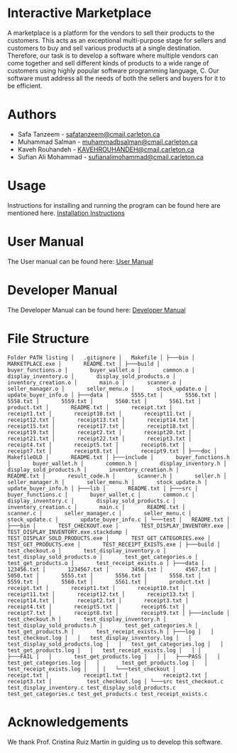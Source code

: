 # Interactive Marketplace
A marketplace is a platform for the vendors to sell their products to the customers. This acts as an exceptional multi-purpose stage for sellers and customers to buy and sell various products at a single
destination. Therefore, our task is to develop a software where multiple vendors can come together and sell
different kinds of products to a wide range of customers using highly popular software programming
language, C. Our software must address all the needs of both the sellers and buyers for it to be efficient.

# Authors
* Safa Tanzeem - safatanzeem@cmail.carleton.ca
* Muhammad Salman - muhammadbsalman@cmail.carleton.ca  
* Kaveh Rouhandeh - KAVEHROUHANDEH@cmail.carleton.ca
* Sufian Ali Mohammad - sufianalimohammad@cmail.carleton.ca
# Usage
Instructions for installing and running the program can be found here are mentioned here. [Installation Instructions](https://github.com/safa-tanzeem/Group_I_interactive_marketplace/wiki/User-Manual)
# User Manual
The User manual can be found here: [User Manual](https://github.com/safa-tanzeem/Group_I_interactive_marketplace/wiki/User-Manual)
# Developer Manual
The Developer Manual can be found here: [Developer Manual](https://github.com/safa-tanzeem/Group_I_interactive_marketplace/wiki/Developer-Manual)
# File Structure
`Folder PATH listing
│   .gitignore
│   Makefile
│
├───bin
│       MARKETPLACE.exe
│       README.txt
│
├───build
│       buyer_functions.o
│       buyer_wallet.o
│       common.o
│       display_inventory.o
│       display_sold_products.o
│       inventory_creation.o
│       main.o
│       scanner.o
│       seller_manager.o
│       seller_menu.o
│       stock_update.o
│       update_buyer_info.o
│
├───data
│       5555.txt
│       5556.txt
│       5558.txt
│       5559.txt
│       5560.txt
│       5561.txt
│       product.txt
│       README.txt
│       receipt.txt
│       receipt1.txt
│       receipt10.txt
│       receipt11.txt
│       receipt12.txt
│       receipt13.txt
│       receipt14.txt
│       receipt15.txt
│       receipt17.txt
│       receipt18.txt
│       receipt19.txt
│       receipt2.txt
│       receipt20.txt
│       receipt21.txt
│       receipt22.txt
│       receipt3.txt
│       receipt4.txt
│       receipt5.txt
│       receipt6.txt
│       receipt7.txt
│       receipt8.txt
│       receipt9.txt
│
├───doc
│       MakefileOLD
│       README.txt
│
├───include
│       buyer_functions.h
│       buyer_wallet.h
│       common.h
│       display_inventory.h
│       display_sold_products.h
│       inventory_creation.h
│       README.txt
│       result_code.h
│       scanner.h
│       seller.h
│       seller_manager.h
│       seller_menu.h
│       stock_update.h
│       update_buyer_info.h
│
├───lib
│       README.txt
│
├───src
│       buyer_functions.c
│       buyer_wallet.c
│       common.c
│       display_inventory.c
│       display_sold_products.c
│       inventory_creation.c
│       main.c
│       README.txt
│       scanner.c
│       seller_manager.c
│       seller_menu.c
│       stock_update.c
│       update_buyer_info.c
│
└───test
    │   README.txt
    │
    ├───bin
    │       TEST_CHECKOUT.exe
    │       TEST_DISPLAY_INVENTORY.exe
    │       TEST_DISPLAY_INVENTORY.exe.stackdump
    │       TEST_DISPLAY_SOLD_PRODUCTS.exe
    │       TEST_GET_CATEGORIES.exe
    │       TEST_GET_PRODUCTS.exe
    │       TEST_RECEIPT_EXISTS.exe
    │
    ├───build
    │       test_checkout.o
    │       test_display_inventory.o
    │       test_display_sold_products.o
    │       test_get_categories.o
    │       test_get_products.o
    │       test_receipt_exists.o
    │
    ├───data
    │       123456.txt
    │       1234567.txt
    │       3456.txt
    │       4567.txt
    │       5050.txt
    │       5555.txt
    │       5556.txt
    │       5558.txt
    │       5559.txt
    │       5560.txt
    │       5561.txt
    │       product.txt
    │       receipt.txt
    │       receipt1.txt
    │       receipt10.txt
    │       receipt11.txt
    │       receipt12.txt
    │       receipt13.txt
    │       receipt14.txt
    │       receipt2.txt
    │       receipt3.txt
    │       receipt4.txt
    │       receipt5.txt
    │       receipt6.txt
    │       receipt7.txt
    │       receipt8.txt
    │       receipt9.txt
    │
    ├───include
    │       test_checkout.h
    │       test_display_inventory.h
    │       test_display_sold_products.h
    │       test_get_categories.h
    │       test_get_products.h
    │       test_receipt_exists.h
    │
    ├───log
    │   │   test_checkout.log
    │   │   test_display_inventory.log
    │   │   test_display_sold_products.log
    │   │   test_get_categories.log
    │   │   test_get_products.log
    │   │   test_receipt_exists.log
    │   │
    │   ├───FAIL
    │   │       test_get_products.log
    │   │
    │   ├───PASS
    │   │       test_get_categories.log
    │   │       test_get_products.log
    │   │       test_receipt_exists.log
    │   │
    │   └───test_checkout
    │           receipt.txt
    │           receipt1.txt
    │           receipt2.txt
    │           receipt3.txt
    │           test_checkout.log
    │
    └───src
            test_checkout.c
            test_display_inventory.c
            test_display_sold_products.c
            test_get_categories.c
            test_get_products.c
            test_receipt_exists.c`
            
# Acknowledgements
We thank Prof. Cristina Ruiz Martin in guiding us to develop this software.
